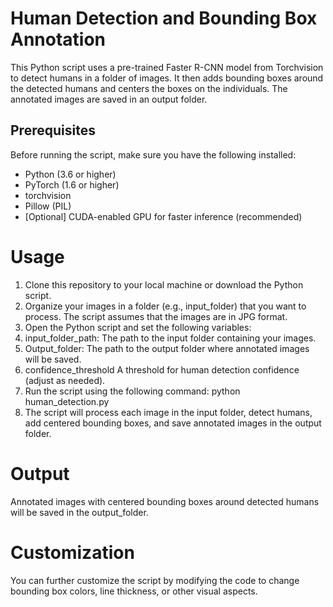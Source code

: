 # Human Detection and Bounding Box Annotation

This Python script uses a pre-trained Faster R-CNN model from Torchvision to detect humans in a folder of images. It then adds bounding boxes around the detected humans and centers the boxes on the individuals. The annotated images are saved in an output folder.

## Prerequisites

Before running the script, make sure you have the following installed:

- Python (3.6 or higher)
- PyTorch (1.6 or higher)
- torchvision
- Pillow (PIL)
- [Optional] CUDA-enabled GPU for faster inference (recommended)


# Usage
 1. Clone this repository to your local machine or download the Python script.
 2. Organize your images in a folder (e.g., input_folder) that you want to process. The script assumes that the images are in JPG format.
 3. Open the Python script and set the following variables:
 4. input_folder_path: The path to the input folder containing your images.
 5. Output_folder: The path to the output folder where annotated images will be saved.
 6. confidence_threshold A threshold for human detection confidence (adjust as needed).
 7. Run the script using the following command:
      python human_detection.py
 8. The script will process each image in the input folder, detect humans, add centered bounding boxes, and save annotated images in the output folder.

# Output
Annotated images with centered bounding boxes around detected humans will be saved in the output_folder.

# Customization
You can further customize the script by modifying the code to change bounding box colors, line thickness, or other visual aspects.

